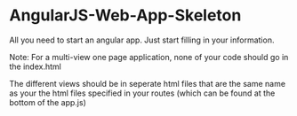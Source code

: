 # AngularJS-Web-App-Skeleton
All you need to start an angular app. Just start filling in your information.

Note: For a multi-view one page application, none of your code should go in the index.html

The different views should be in seperate html files that are the same name as your the html files specified in your routes (which can be found at the bottom of the app.js)
